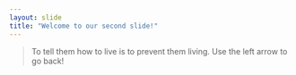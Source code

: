 ```yaml
---
layout: slide
title: "Welcome to our second slide!"
---
```

> To tell them how to live is to prevent them living.
Use the left arrow to go back!
